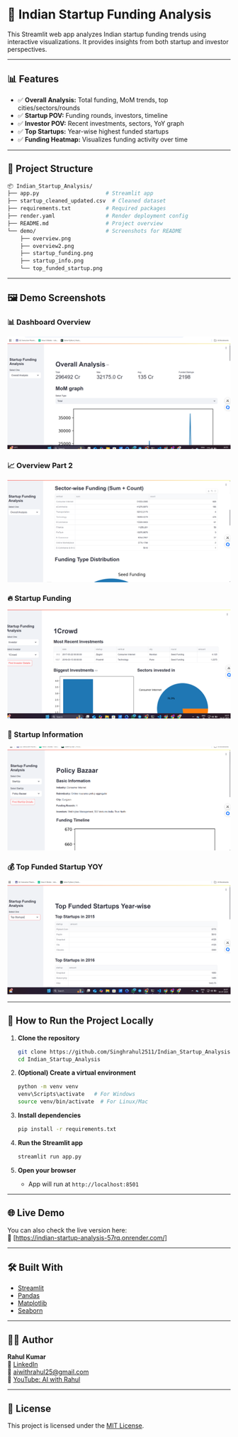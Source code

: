 
# 🚀 Indian Startup Funding Analysis

This Streamlit web app analyzes Indian startup funding trends using interactive visualizations. It provides insights from both startup and investor perspectives.

---

## 📊 Features

- ✅ **Overall Analysis:** Total funding, MoM trends, top cities/sectors/rounds
- ✅ **Startup POV:** Funding rounds, investors, timeline
- ✅ **Investor POV:** Recent investments, sectors, YoY graph
- ✅ **Top Startups:** Year-wise highest funded startups
- ✅ **Funding Heatmap:** Visualizes funding activity over time

---

## 📁 Project Structure

```bash
📦 Indian_Startup_Analysis/
├── app.py                     # Streamlit app
├── startup_cleaned_updated.csv  # Cleaned dataset
├── requirements.txt           # Required packages
├── render.yaml                # Render deployment config
├── README.md                  # Project overview
└── demo/                      # Screenshots for README
    ├── overview.png
    ├── overview2.png
    ├── startup_funding.png
    ├── startup_info.png
    └── top_funded_startup.png
```

---

## 🖼️ Demo Screenshots

### 📊 Dashboard Overview
![Dashboard](demo/overview.png)

### 📈 Overview Part 2
![overview](demo/overview2.png)

### 🔥 Startup Funding
![Funding Graph](demo/startup_funding.png)

### 🧾 Startup Information
![Information](demo/startup_info.png)

### 💰 Top Funded Startup YOY
![Top Funded Startup](demo/top_funded_startup.png)

---

## 🚀 How to Run the Project Locally

1. **Clone the repository**
   ```bash
   git clone https://github.com/Singhrahul2511/Indian_Startup_Analysis.git
   cd Indian_Startup_Analysis
   ```

2. **(Optional) Create a virtual environment**
   ```bash
   python -m venv venv
   venv\Scripts\activate   # For Windows
   source venv/bin/activate  # For Linux/Mac
   ```

3. **Install dependencies**
   ```bash
   pip install -r requirements.txt
   ```

4. **Run the Streamlit app**
   ```bash
   streamlit run app.py
   ```

5. **Open your browser**
   - App will run at `http://localhost:8501`

---

## 🌐 Live Demo

You can also check the live version here:  
🔗 [https://indian-startup-analysis-57rq.onrender.com/]

---

## 🛠️ Built With

- [Streamlit](https://streamlit.io/)
- [Pandas](https://pandas.pydata.org/)
- [Matplotlib](https://matplotlib.org/)
- [Seaborn](https://seaborn.pydata.org/)

---

## 👨‍💻 Author

**Rahul Kumar**  
🔗 [LinkedIn](https://www.linkedin.com/in/rahul-kumar-8ab740268/)  
📧 aiwithrahul25@gmail.com  
🎥 [YouTube: AI with Rahul](https://www.youtube.com/@aiwithrahul25)

---

## 📄 License

This project is licensed under the [MIT License](LICENSE).
